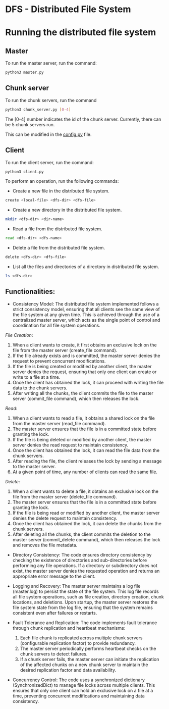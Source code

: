 # DFS - Distributed File System

# Running the distributed file system

## Master

To run the master server, run the command:

```bash
python3 master.py
```

## Chunk server

To run the chunk servers, run the command 

```bash
python3 chunk_server.py [0-4]
```

The [0-4] number indicates the id of the chunk server. Currently, there can be 5 chunk servers run.

This can be modified in the [config.py](http://config.py) file.

## Client

To run the client server, run the command:

```bash
python3 client.py
```

To perform an operation, run the following commands:

- Create a new file in the distributed file system.

```bash
create <local-file> <dfs-dir> <dfs-file>
```

- Create a new directory in the distributed file system.

```bash
mkdir <dfs-dir> <dir-name>
```

- Read a file from the distributed file system.

```bash
read <dfs-dir> <dfs-name>
```

- Delete a file from the distributed file system.

```bash
delete <dfs-dir> <dfs-file>
```

- List all the files and directories of a directory in distributed file system.

```bash
ls <dfs-dir>
```

## Functionalities:

- Consistency Model:
The distributed file system implemented follows a strict consistency model, ensuring that all clients see the same view of the file system at any given time. This is achieved through the use of a centralized master server, which acts as the single point of control and coordination for all file system operations.

*File Creation*:

1. When a client wants to create, it first obtains an exclusive lock on the file from the master server (create_file command).
2. If the file already exists and is committed, the master server denies the request to prevent concurrent modifications.
3. If the file is being created or modified by another client, the master server denies the request, ensuring that only one client can create or write to a file at a time.
4. Once the client has obtained the lock, it can proceed with writing the file data to the chunk servers.
5. After writing all the chunks, the client commits the file to the master server (commit_file command), which then releases the lock.

*Read*:

1. When a client wants to read a file, it obtains a shared lock on the file from the master server (read_file command).
2. The master server ensures that the file is in a committed state before granting the lock.
3. If the file is being deleted or modified by another client, the master server denies the read request to maintain consistency.
4. Once the client has obtained the lock, it can read the file data from the chunk servers.
5. After reading the file, the client releases the lock by sending a message to the master server.
6. At a given point of time, any number of clients can read the same file.

*Delete*:

1. When a client wants to delete a file, it obtains an exclusive lock on the file from the master server (delete_file command).
2. The master server ensures that the file is in a committed state before granting the lock.
3. If the file is being read or modified by another client, the master server denies the delete request to maintain consistency.
4. Once the client has obtained the lock, it can delete the chunks from the chunk servers.
5. After deleting all the chunks, the client commits the deletion to the master server (commit_delete command), which then releases the lock and removes the file metadata.

- Directory Consistency:
The code ensures directory consistency by checking the existence of directories and sub-directories before performing any file operations. If a directory or subdirectory does not exist, the master server denies the requested operation and returns an appropriate error message to the client.

- Logging and Recovery:
The master server maintains a log file (master.log) to persist the state of the file system. This log file records all file system operations, such as file creation, directory creation, chunk locations, and deletions. Upon startup, the master server restores the file system state from the log file, ensuring that the system remains consistent even after failures or restarts.

- Fault Tolerance and Replication:
The code implements fault tolerance through chunk replication and heartbeat mechanisms:
    1. Each file chunk is replicated across multiple chunk servers (configurable replication factor) to provide redundancy.
    2. The master server periodically performs heartbeat checks on the chunk servers to detect failures.
    3. If a chunk server fails, the master server can initiate the replication of the affected chunks on a new chunk server to maintain the desired replication factor and data availability.

- Concurrency Control:
The code uses a synchronized dictionary (SynchronizedDict) to manage file locks across multiple clients. This ensures that only one client can hold an exclusive lock on a file at a time, preventing concurrent modifications and maintaining data consistency.

